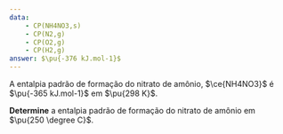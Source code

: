 ```yaml
---
data:
    - CP(NH4NO3,s)
    - CP(N2,g)
    - CP(O2,g)
    - CP(H2,g)
answer: $\pu{-376 kJ.mol-1}$
---
```


A entalpia padrão de formação do nitrato de amônio, $\ce{NH4NO3}$ é $\pu{-365 kJ.mol-1}$ em $\pu{298 K}$.

**Determine** a entalpia padrão de formação do nitrato de amônio em $\pu{250 \degree C}$.

